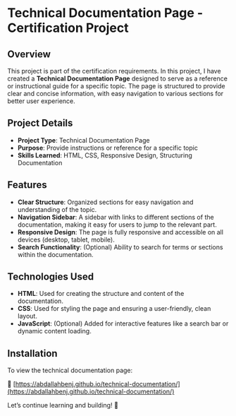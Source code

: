 # Technical Documentation Page - Certification Project

## Overview
This project is part of the certification requirements. In this project, I have created a **Technical Documentation Page** designed to serve as a reference or instructional guide for a specific topic. The page is structured to provide clear and concise information, with easy navigation to various sections for better user experience.

## Project Details
- **Project Type**: Technical Documentation Page  
- **Purpose**: Provide instructions or reference for a specific topic  
- **Skills Learned**: HTML, CSS, Responsive Design, Structuring Documentation  

## Features
- **Clear Structure**: Organized sections for easy navigation and understanding of the topic.  
- **Navigation Sidebar**: A sidebar with links to different sections of the documentation, making it easy for users to jump to the relevant part.  
- **Responsive Design**: The page is fully responsive and accessible on all devices (desktop, tablet, mobile).  
- **Search Functionality**: (Optional) Ability to search for terms or sections within the documentation.  

## Technologies Used
- **HTML**: Used for creating the structure and content of the documentation.  
- **CSS**: Used for styling the page and ensuring a user-friendly, clean layout.  
- **JavaScript**: (Optional) Added for interactive features like a search bar or dynamic content loading.

## Installation
To view the technical documentation page:

🔗 [https://abdallahbenj.github.io/technical-documentation/](https://abdallahbenj.github.io/technical-documentation/)


Let’s continue learning and building! 🚀  
